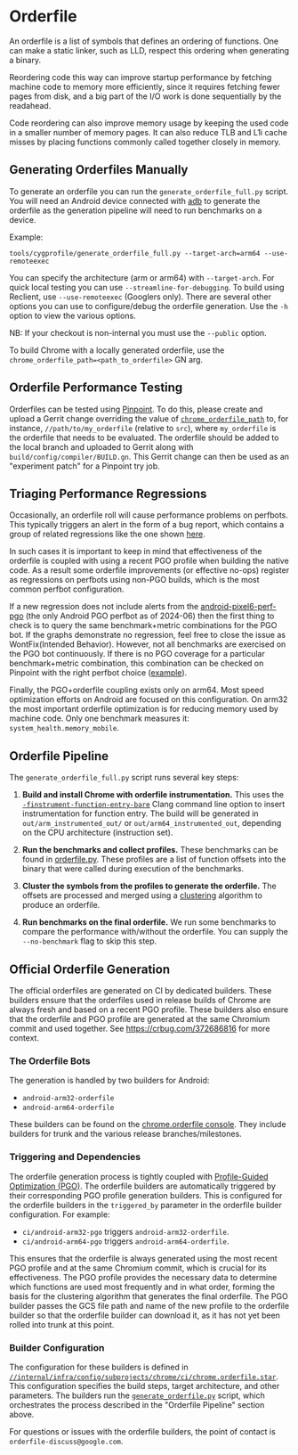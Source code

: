 # Orderfile

An orderfile is a list of symbols that defines an ordering of functions. One can
make a static linker, such as LLD, respect this ordering when generating a
binary.

Reordering code this way can improve startup performance by fetching machine
code to memory more efficiently, since it requires fetching fewer pages from
disk, and a big part of the I/O work is done sequentially by the readahead.

Code reordering can also improve memory usage by keeping the used code in a
smaller number of memory pages. It can also reduce TLB and L1i cache misses by
placing functions commonly called together closely in memory.

## Generating Orderfiles Manually

To generate an orderfile you can run the `generate_orderfile_full.py`
script. You will need an Android device connected with
[adb](https://developer.android.com/tools/adb) to generate the orderfile as the
generation pipeline will need to run benchmarks on a device.

Example:

```
tools/cygprofile/generate_orderfile_full.py --target-arch=arm64 --use-remoteexec
```

You can specify the architecture (arm or arm64) with `--target-arch`. For quick
local testing you can use `--streamline-for-debugging`. To build using Reclient,
use `--use-remoteexec` (Googlers only). There are several other options you can
use to configure/debug the orderfile generation. Use the `-h` option to view the
various options.

NB: If your checkout is non-internal you must use the `--public` option.

To build Chrome with a locally generated orderfile, use the
`chrome_orderfile_path=<path_to_orderfile>` GN arg.

## Orderfile Performance Testing

Orderfiles can be tested using
[Pinpoint](https://chromium.googlesource.com/chromium/src/+/main/docs/speed/perf_trybots.md).
To do this, please create and upload a Gerrit change overriding the value of
[`chrome_orderfile_path`](https://source.chromium.org/chromium/chromium/src/+/main:build/config/compiler/BUILD.gn;l=217-223;drc=3a829695d83990141babd25dee7f2f94c005cae4)
to, for instance, `//path/to/my_orderfile` (relative to `src`), where
`my_orderfile` is the orderfile that needs to be evaluated. The orderfile should
be added to the local branch and uploaded to Gerrit along with
`build/config/compiler/BUILD.gn`. This Gerrit change can then be used as an
"experiment patch" for a Pinpoint try job.

## Triaging Performance Regressions

Occasionally, an orderfile roll will cause performance problems on perfbots.
This typically triggers an alert in the form of a bug report, which contains a
group of related regressions like the one shown
[here](https://crbug.com/344654892).

In such cases it is important to keep in mind that effectiveness of the
orderfile is coupled with using a recent PGO profile when building the native
code. As a result some orderfile improvements (or effective no-ops) register as
regressions on perfbots using non-PGO builds, which is the most common perfbot
configuration.

If a new regression does not include alerts from the
[android-pixel6-perf-pgo](https://ci.chromium.org/ui/p/chrome/builders/luci.chrome.ci/android-pixel6-perf-pgo)
(the only Android PGO perfbot as of 2024-06) then the first thing to check is to
query the same benchmark+metric combinations for the PGO bot. If the graphs
demonstrate no regression, feel free to close the issue as WontFix(Intended
Behavior). However, not all benchmarks are exercised on the PGO bot
continuously. If there is no PGO coverage for a particular benchmark+metric
combination, this combination can be checked on Pinpoint with the right perfbot
choice ([example](https://crbug.com/344665295)).

Finally, the PGO+orderfile coupling exists only on arm64. Most speed
optimization efforts on Android are focused on this configuration. On arm32 the
most important orderfile optimization is for reducing memory used by machine
code. Only one benchmark measures it: `system_health.memory_mobile`.

## Orderfile Pipeline

The `generate_orderfile_full.py` script runs several key steps:

1. **Build and install Chrome with orderfile instrumentation.** This uses the
   [`-finstrument-function-entry-bare`](https://clang.llvm.org/docs/ClangCommandLineReference.html#cmdoption-clang-finstrument-function-entry-bare)
   Clang command line option to insert instrumentation for function entry. The
   build will be generated in `out/arm_instrumented_out/` or
   `out/arm64_instrumented_out`, depending on the CPU architecture (instruction
   set).

2. **Run the benchmarks and collect profiles.** These benchmarks can be found in
   [orderfile.py](../tools/perf/contrib/orderfile/orderfile.py). These profiles
   are a list of function offsets into the binary that were called during
   execution of the benchmarks.

3. **Cluster the symbols from the profiles to generate the orderfile.** The
   offsets are processed and merged using a
   [clustering](../tools/cygprofile/cluster.py) algorithm to produce an
   orderfile.

4. **Run benchmarks on the final orderfile.** We run some benchmarks to compare
   the performance with/without the orderfile. You can supply the
   `--no-benchmark` flag to skip this step.

## Official Orderfile Generation

The official orderfiles are generated on CI by dedicated builders. These
builders ensure that the orderfiles used in release builds of Chrome are always
fresh and based on a recent PGO profile. These builders also ensure that the
orderfile and PGO profile are generated at the same Chromium commit and used
together. See https://crbug.com/372686816 for more context.

### The Orderfile Bots

The generation is handled by two builders for Android:

- `android-arm32-orderfile`
- `android-arm64-orderfile`

These builders can be found on the
[chrome.orderfile console](https://ci.chromium.org/p/chrome/g/chrome.orderfile/builders).
They include builders for trunk and the various release branches/milestones.

### Triggering and Dependencies

The orderfile generation process is tightly coupled with
[Profile-Guided Optimization (PGO)](./pgo.md). The orderfile builders are
automatically triggered by their corresponding PGO profile generation builders.
This is configured for the orderfile builders in the `triggered_by` parameter in
the orderfile builder configuration. For example:

- `ci/android-arm32-pgo` triggers `android-arm32-orderfile`.
- `ci/android-arm64-pgo` triggers `android-arm64-orderfile`.

This ensures that the orderfile is always generated using the most recent PGO
profile and at the same Chromium commit, which is crucial for its effectiveness.
The PGO profile provides the necessary data to determine which functions are
used most frequently and in what order, forming the basis for the clustering
algorithm that generates the final orderfile. The PGO builder passes the GCS
file path and name of the new profile to the orderfile builder so that the
orderfile builder can download it, as it has not yet been rolled into trunk at
this point.

### Builder Configuration

The configuration for these builders is defined in
[`//internal/infra/config/subprojects/chrome/ci/chrome.orderfile.star`](https://source.corp.google.com/h/chromium/chromium/src/+/main:internal/infra/config/subprojects/chrome/ci/chrome.orderfile.star).
This configuration specifies the build steps, target architecture, and other
parameters. The builders run the
[`generate_orderfile.py`](../tools/cygprofile/generate_orderfile.py) script,
which orchestrates the process described in the "Orderfile Pipeline" section
above.

For questions or issues with the orderfile builders, the point of contact is
`orderfile-discuss@google.com`.
